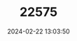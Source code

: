 ---
title: "22575"
category: "Tylomys tumbalensis"
draft: false
date: 2024-02-22 13:03:50
languages:
  English: ["Tumbala Climbing Rat", "Tumbalá Climbing Rat"]
---